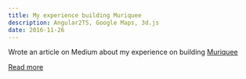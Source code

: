 ```yaml
---
title: My experience building Muriquee
description: Angular2TS, Google Maps, 3d.js
date: 2016-11-26
---
```


Wrote an article on Medium about my experience on building [Muriquee](http://beta.muriquee.com/)

[Read more](https://medium.com/@shalomsalon/public-beta-invitation-review-tour-booking-on-a-map-by-muriquee-e290a587863b)
